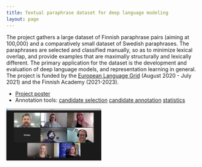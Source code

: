 ```yaml
---
title: Textual paraphrase dataset for deep language modeling
layout: page
---
```


The project gathers a large dataset of Finnish paraphrase pairs (aiming at 100,000) and a comparatively small dataset of Swedish paraphrases. The paraphrases are selected and classified manually, so as to minimize lexical overlap, and provide examples that are maximally structurally and lexically different. The primary application for the dataset is the development and evaluation of deep language models, and representation learning in general. The project is funded by the [European Language Grid](https://www.european-language-grid.eu/) (August 2020 - July 2021) and the Finnish Academy (2021-2023).

* <a href="assets/files/paraphrase-poster.pdf">Project poster</a>
* Annotation tools: [candidate selection](https://github.com/TurkuNLP/pick-para-anno) [candidate annotation](https://github.com/TurkuNLP/rew-para-anno) [statistics](https://github.com/TurkuNLP/stats-para-anno)

<img style="width:50%" src="assets/images/paraphrase_team.jpg" />
